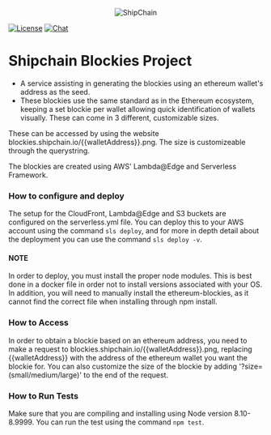 <p align="center">
  <img src="https://shipchain.io/img/logo.png" alt="ShipChain"/>
</p>

[![License](http://img.shields.io/:license-apache-blue.svg)](http://www.apache.org/licenses/LICENSE-2.0.html)
[![Chat](https://img.shields.io/badge/gitter-ShipChain/lobby-green.svg)](https://gitter.im/ShipChain/Lobby)

# Shipchain Blockies Project

* A service assisting in generating the blockies using an ethereum wallet's address as the seed.
* These blockies use the same standard as in the Ethereum ecosystem, keeping a set blockie per wallet allowing quick identification of wallets visually. These can come in 3 different, customizable sizes.

These can be accessed by using the website blockies.shipchain.io/{{walletAddress}}.png. The size is customizeable through the querystring.

The blockies are created using AWS' Lambda@Edge and Serverless Framework.


### How to configure and deploy

The setup for the CloudFront, Lambda@Edge and S3 buckets are configured on the serverless.yml file. You can deploy this to your AWS account using the command `sls deploy`, and for more in depth detail about the deployment you can use the command `sls deploy -v`.

#### NOTE

In order to deploy, you must install the proper node modules. This is best done in a docker file in order not to install versions associated with your OS. In addition, you will need to manually install the ethereum-blockies, as it cannot find the correct file when installing through npm install.



### How to Access

In order to obtain a blockie based on an ethereum address, you need to make a request to blockies.shipchain.io/{{walletAddress}}.png, replacing {{walletAddress}} with the address of the ethereum wallet you want the blockie for. You can also customize the size of the blockie by adding '?size=(small/medium/large)' to the end of the request.


### How to Run Tests

Make sure that you are compiling and installing using Node version 8.10-8.9999. You can run the test using the command `npm test`.
